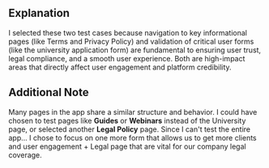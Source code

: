 ## Explanation

I selected these two test cases because navigation to key informational pages (like Terms and Privacy Policy) and validation of critical user forms (like the university application form) are fundamental to ensuring user trust, legal compliance, and a smooth user experience. Both are high-impact areas that directly affect user engagement and platform credibility.

## Additional Note

Many pages in the app share a similar structure and behavior. I could have chosen to test pages like **Guides** or **Webinars** instead of the University page, or selected another **Legal Policy** page. Since I can't test the entire app... I chose to focus on one more form that allows us to get more clients and user engagement + Legal page that are vital for our company legal coverage.